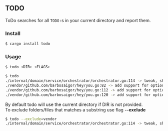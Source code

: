 ## TODO
ToDo searches for all `TODO:`s in your current directory and report them.  

### Install
```sh
$ cargo install todo
```  

### Usage  
```sh
$ todo <DIR> <FLAGS> 
```

```sh
$ todo
./internal/domain/service/orchestrator/orchestrator.go:114 -> tweak, should be configurable
./vendor/github.com/barbosaigor/hey/you.go:82 -> add support for optional groups "/hey(/there)?"
./vendor/github.com/barbosaigor/hey/you.go:112 -> add support for optional groups "/abc(/def)?"
./vendor/github.com/barbosaigor/hey/you.go:120 -> add support for optional groups "/bc?"
```

By default todo will use the current directory if DIR is not provided.  
To exclude folders/files that matches a substring use flag **--exclude**  
```sh
$ todo --exclude=vendor
./internal/domain/service/orchestrator/orchestrator.go:114 -> tweak, should be configurable
```  